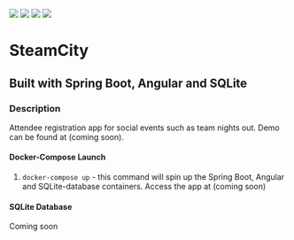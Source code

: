 ![](https://github.com/Lylio/image-repo/blob/master/logos/java.png?raw=true)
![](https://github.com/Lylio/image-repo/blob/master/logos/spring-boot.png?raw=true)
![](https://github.com/Lylio/image-repo/blob/master/logos/angular.png?raw=true)
![](https://github.com/Lylio/image-repo/blob/master/logos/sqlite3.png?raw=true)
# SteamCity
## Built with Spring Boot, Angular and SQLite

### Description
Attendee registration app for social events such as team nights out. Demo can be found at (coming soon).

#### Docker-Compose Launch
1. `docker-compose up` - this command will spin up the Spring Boot, Angular and SQLite-database containers. Access the app
at (coming soon)

#### SQLite Database
Coming soon